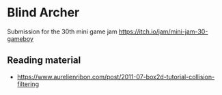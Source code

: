 # Blind Archer

Submission for the 30th mini game jam
<https://itch.io/jam/mini-jam-30-gameboy>

## Reading material

- https://www.aurelienribon.com/post/2011-07-box2d-tutorial-collision-filtering

